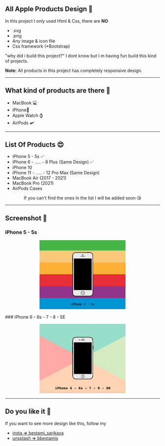 ## All Apple Products Design 🎨

In this project I only used Html & Css, there are __NO__    

* .svg
* .png 
* Any image & icon file
* Css framework (*Bootstrap)

"why did i build this project?" I dont know but I m having fun build this kind of projects.

__Note:__ All products in this project has completely responsive design.

------

## What kind of products are there 🤔

* MacBook 💻
* iPhone📱
* Apple Watch ⌚️
* AirPods 🛩

-----

## List Of Products 😍

* iPhone 5 - 5s ✅
* iPhone 6 - ..... - 8 Plus (Same Design) ✅
* iPhone 10
* iPhone 11 - ..... - 12 Pro Max (Same Design)
* MacBook Air (2017 - 2021)
* MacBook Pro (2021)
* AirPods Cases

<p align="center" >If you can't find the ones in the list I will be added soon 😘</p>

--------



## Screenshot 📸

### iPhone 5 - 5s

<p align="center"><img width="850px" src="/md pic/iphone5.jpg" alt="Screen Shoooot" style="zoom:33%;" /></p>
### iPhone 6 - 6s - 7 - 8 - SE 

<p align="center"><img width="850px" src="/md pic/iphone6.jpg" alt="Screen Shoooot" style="zoom:33%;" /></p>



---

## Do you like it 🚀

If you want to see more design like this, follow my

- [insta => bestami_sarikaya](https://www.instagram.com/bestami_sarikaya/) 
- [unsplash => bbestamis](https://unsplash.com/@bbestamis)